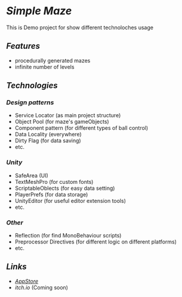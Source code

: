 # *Simple Maze*

This is Demo project for show different technoloches usage

## *Features*

- procedurally generated mazes
- infinite number of levels

## *Technologies*

### *Design patterns*

- Service Locator (as main project structure)
- Object Pool (for maze's gameObjects)
- Component pattern (for different types of ball control)
- Data Locality (everywhere)
- Dirty Flag (for data saving)
- etc.

### *Unity*

- SafeArea (UI)
- TextMeshPro (for custom fonts)
- ScriptableOblects (for easy data setting)
- PlayerPrefs (for data storage)
- UnityEditor (for useful editor extension tools)
- etc.

### *Other*

- Reflection (for find MonoBehaviour scripts)
- Preprocessor Directives (for different logic on different platforms)
- etc.

## *Links*

- *[AppStore](https://apps.apple.com/ru/app/easy-maze/id1644724411)*
- *itch.io* (Coming soon)
